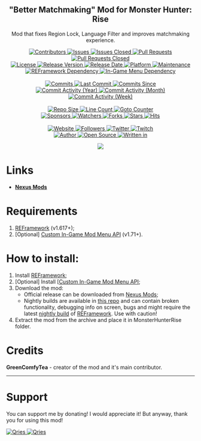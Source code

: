 <p align="center">
	<h2 align="center"><b>"Better Matchmaking" Mod for Monster Hunter: Rise</b></h2>
	<p align="center">Mod that fixes Region Lock, Language Filter and improves matchmaking experience.</p>
</p>

<p align="center">
	<a href="https://github.com/greencomfytea/mhr-better-matchmaking/graphs/contributors">
		<img alt="Contributors" src="https://custom-icon-badges.demolab.com/github/contributors/greencomfytea/mhr-better-matchmaking?logo=person-add" />
	</a>
	<a href="https://github.com/greencomfytea/mhr-better-matchmaking/issues">
		<img alt="Issues" src="https://custom-icon-badges.demolab.com/github/issues/greencomfytea/mhr-better-matchmaking?logo=issue-opened" />
	</a>
	<a href="https://github.com/greencomfytea/mhr-better-matchmaking/issues">
		<img alt="Issues Closed" src="https://custom-icon-badges.demolab.com/github/issues-closed/greencomfytea/mhr-better-matchmaking?logo=issue-closed" />
	</a>
	<a href="https://github.com/greencomfytea/mhr-better-matchmaking/pulls">
		<img alt="Pull Requests" src="https://custom-icon-badges.demolab.com/github/issues-pr/greencomfytea/mhr-better-matchmaking?logo=git-pull-request" />
	</a>
	<a href="https://github.com/greencomfytea/mhr-better-matchmaking/pulls">
		<img alt="Pull Requests Closed" src="https://custom-icon-badges.demolab.com/github/issues-pr-closed/greencomfytea/mhr-better-matchmaking?logo=git-pull-request-closed" />
	</a>
	<br>
	<a href="https://github.com/greencomfytea/mhr-better-matchmaking/blob/main/LICENSE">
		<img alt="License" src="https://custom-icon-badges.demolab.com/github/license/greencomfytea/mhr-better-matchmaking?logo=law" />
	</a>
	<a href="https://github.com/greencomfytea/mhr-better-matchmaking/releases">
		<img alt="Release Version" src="https://custom-icon-badges.demolab.com/github/v/release/greencomfytea/mhr-better-matchmaking?logo=tag" />
	</a>
	<a href="https://github.com/greencomfytea/mhr-better-matchmaking/releases">
		<img alt="Release Date" src="https://custom-icon-badges.demolab.com/github/release-date/greencomfytea/mhr-better-matchmaking?logo=clock" />
	</a>
	<a href="">
		<img alt="Platform" src="https://custom-icon-badges.demolab.com/badge/platform-win%20%7C%20linux%20%7C%20steam%20deck-blue?logo=device-desktop" />
	</a>
	<a href="">
		<img alt="Maintenance" src="https://custom-icon-badges.demolab.com/maintenance/yes/2024?logo=tools" />
	</a>
	<br>
	<a href="https://www.nexusmods.com/monsterhunterrise/mods/26">
		<img alt="REFramework Dependency" src="https://custom-icon-badges.demolab.com/badge/dependency-REFramework%20v1.617%2B-brightgreen?logo=package-dependencies" />
	</a>
   	<a href="https://www.nexusmods.com/monsterhunterrise/mods/1292">
		<img alt="In-Game Menu  Dependency" src="https://custom-icon-badges.demolab.com/badge/dependency-Custom%20In--Game%20Mod%20Menu%20API%20v1.71%2B-brightgreen?logo=package-dependencies" />
	</a>
	<br>
	<br>
	<a href="https://github.com/greencomfytea/mhr-better-matchmaking/commits/main">
		<img alt="Commits" src="https://custom-icon-badges.demolab.com/github/commit-activity/t/greencomfytea/mhr-better-matchmaking?logo=git-commit" />
	</a>
	<a href="https://github.com/greencomfytea/mhr-better-matchmaking/commits/main">
		<img alt="Last Commit" src="https://custom-icon-badges.demolab.com/github/last-commit/greencomfytea/mhr-better-matchmaking?logo=git-commit" />
	</a>
	<a href="https://github.com/greencomfytea/mhr-better-matchmaking/commits/main">
		<img alt="Commits Since" src="https://custom-icon-badges.demolab.com/github/commits-since/greencomfytea/mhr-better-matchmaking/latest?logo=git-commit" />
	</a>
	<br>
	<a href="https://github.com/greencomfytea/mhr-better-matchmaking/graphs/commit-activity">
		<img alt="Commit Activity (Year)" src="https://custom-icon-badges.demolab.com/github/commit-activity/y/greencomfytea/mhr-better-matchmaking?logo=pulse" />
	</a>
	<a href="https://github.com/greencomfytea/mhr-better-matchmaking/graphs/commit-activity">
		<img alt="Commit Activity (Month)" src="https://custom-icon-badges.demolab.com/github/commit-activity/m/greencomfytea/mhr-better-matchmaking?logo=pulse" />
	</a>
	<a href="https://github.com/greencomfytea/mhr-better-matchmaking/graphs/commit-activity">
		<img alt="Commit Activity (Week)" src="https://custom-icon-badges.demolab.com/github/commit-activity/w/greencomfytea/mhr-better-matchmaking?logo=pulse" />
	</a>
	<br>
	<br>
	<a href="">
		<img alt="Repo Size" src="https://custom-icon-badges.demolab.com/github/repo-size/greencomfytea/mhr-better-matchmaking?logo=database" />
	</a>
	<a href="">
		<img alt="Line Count" src="https://sloc.xyz/github/greencomfytea/mhr-better-matchmaking" />
	</a>
	<a href="">
		<img alt="Goto Counter" src="https://custom-icon-badges.demolab.com/github/search/greencomfytea/mhr-better-matchmaking/goto?logo=git-compare" />
	</a>
	<br>
	<a href="https://github.com/sponsors/greencomfytea">
		<img alt="Sponsors" src="https://custom-icon-badges.demolab.com/github/sponsors/greencomfytea?logo=heart" />
	</a>
	<a href="https://github.com/GreenComfyTea/mhr-better-matchmaking/watchers">
		<img alt="Watchers" src="https://custom-icon-badges.demolab.com/github/watchers/greencomfytea/mhr-better-matchmaking?logo=eye" />
	</a>
	<a href="https://github.com/greencomfytea/mhr-better-matchmaking/forks">
		<img alt="Forks" src="https://custom-icon-badges.demolab.com/github/forks/greencomfytea/mhr-better-matchmaking?logo=repo-forked" />
	</a>
	<a href="https://github.com/greencomfytea/mhr-better-matchmaking/stargazers">
		<img alt="Stars" src="https://custom-icon-badges.demolab.com/github/stars/greencomfytea/mhr-better-matchmaking?logo=star" />
	</a>
	<a href="https://github.com/greencomfytea/mhr-better-matchmaking/graphs/traffic">
		<img alt="Hits" src="https://custom-icon-badges.demolab.com/endpoint?url=https://hits.dwyl.com/greencomfytea/mhr-better-matchmaking.json?color=blue&logo=eye" />
	</a>
	<br>
	<br>
	<a href="https://www.nexusmods.com/monsterhunterrise/mods/1044">
		<img alt="Website" src="https://custom-icon-badges.demolab.com/website?down_color=red&down_message=down&up_color=brightgreen&up_message=up&logo=link&url=https://www.nexusmods.com/monsterhunterrise/mods/1044" />
	</a>
	<a href="https://github.com/greencomfytea?tab=followers">
		<img alt="Followers" src="https://custom-icon-badges.demolab.com/github/followers/greencomfytea?logo=people" />
	</a>
	<a href="https://twitter.com/greencomfytea">
		<img alt="Twitter" src="https://img.shields.io/twitter/follow/greencomfytea?logo=twitter" />
	</a>
	<a href="https://www.twitch.tv/greencomfytea">
		<img alt="Twitch" src="https://img.shields.io/twitch/status/greencomfytea?logo=twitch" />
	</a>
	<br>
	<a href="https://github.com/greencomfytea">
		<img alt="Author" src="https://custom-icon-badges.demolab.com/badge/author-GreenComfyTea-green?logo=person" />
	</a>
	<a href="https://github.com/topics/open-source">
		<img alt="Open Source" src="https://img.shields.io/badge/open%20source-%20yes-brightgreen?logo=openvpn" />
	</a>
	<a href="https://cursey.github.io/reframework-book/index.html#lua-scripting">
		<img alt="Written in" src="https://custom-icon-badges.demolab.com/badge/written in-lua-000080?logo=terminal" />
	</a>
</p>

<p align="center">
	<a>
		<img align="center" src="https://user-images.githubusercontent.com/30152047/183247427-c71bf991-6910-4801-97c0-5e7a537305e7.png" />
	</a>
</p>

# Links
* **[Nexus Mods](https://www.nexusmods.com/monsterhunterrise/mods/1044)**  

# Requirements
1. [REFramework](https://www.nexusmods.com/monsterhunterrise/mods/26) (v1.617+);
2. [Optional] [Custom In-Game Mod Menu API](https://www.nexusmods.com/monsterhunterrise/mods/1292) (v1.71+).

# How to install:
1. Install [REFramework](https://www.nexusmods.com/monsterhunterrise/mods/26);
1. [Optional] Install [[Custom In-Game Mod Menu API](https://www.nexusmods.com/monsterhunterrise/mods/1292);
3. Download the mod:
    * Official release can be downloaded from [Nexus Mods](https://www.nexusmods.com/monsterhunterrise/mods/1044);
    * Nightly builds are available in [this repo](https://github.com/greencomfytea/mhr-better-matchmaking) and can contain broken functionality, debugging info on screen, bugs and might require the latest [nightly build](https://github.com/praydog/REFramework-nightly/releases) of [REFramework](https://www.nexusmods.com/monsterhunterrise/mods/26). Use with caution!
4. Extract the mod from the archive and place it in MonsterHunterRise folder.

# Credits
**GreenComfyTea** - creator of the mod and it's main contributor.
  
***
# Support

You can support me by donating! I would appreciate it! But anyway, thank you for using this mod!

 <a href="https://streamelements.com/greencomfytea/tip">
  <img alt="Qries" src="https://panels.twitch.tv/panel-48897356-image-c6155d48-b689-4240-875c-f3141355cb56">
</a>
<a href="https://ko-fi.com/greencomfytea">
  <img alt="Qries" src="https://panels.twitch.tv/panel-48897356-image-c2fcf835-87e4-408e-81e8-790789c7acbc">
</a>

